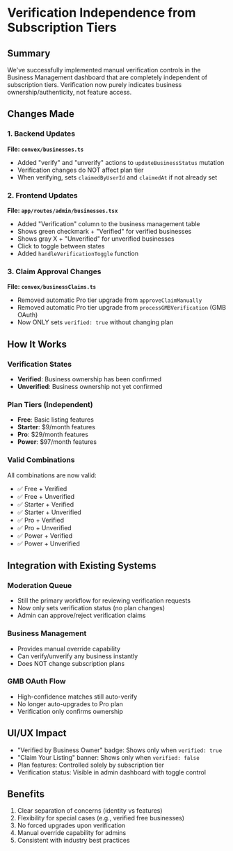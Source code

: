 # Verification Independence from Subscription Tiers

## Summary
We've successfully implemented manual verification controls in the Business Management dashboard that are completely independent of subscription tiers. Verification now purely indicates business ownership/authenticity, not feature access.

## Changes Made

### 1. Backend Updates
**File: `convex/businesses.ts`**
- Added "verify" and "unverify" actions to `updateBusinessStatus` mutation
- Verification changes do NOT affect plan tier
- When verifying, sets `claimedByUserId` and `claimedAt` if not already set

### 2. Frontend Updates  
**File: `app/routes/admin/businesses.tsx`**
- Added "Verification" column to the business management table
- Shows green checkmark + "Verified" for verified businesses
- Shows gray X + "Unverified" for unverified businesses
- Click to toggle between states
- Added `handleVerificationToggle` function

### 3. Claim Approval Changes
**File: `convex/businessClaims.ts`**
- Removed automatic Pro tier upgrade from `approveClaimManually`
- Removed automatic Pro tier upgrade from `processGMBVerification` (GMB OAuth)
- Now ONLY sets `verified: true` without changing plan

## How It Works

### Verification States
- **Verified**: Business ownership has been confirmed
- **Unverified**: Business ownership not yet confirmed

### Plan Tiers (Independent)
- **Free**: Basic listing features
- **Starter**: $9/month features
- **Pro**: $29/month features  
- **Power**: $97/month features

### Valid Combinations
All combinations are now valid:
- ✅ Free + Verified
- ✅ Free + Unverified
- ✅ Starter + Verified
- ✅ Starter + Unverified
- ✅ Pro + Verified
- ✅ Pro + Unverified
- ✅ Power + Verified
- ✅ Power + Unverified

## Integration with Existing Systems

### Moderation Queue
- Still the primary workflow for reviewing verification requests
- Now only sets verification status (no plan changes)
- Admin can approve/reject verification claims

### Business Management
- Provides manual override capability
- Can verify/unverify any business instantly
- Does NOT change subscription plans

### GMB OAuth Flow
- High-confidence matches still auto-verify
- No longer auto-upgrades to Pro plan
- Verification only confirms ownership

## UI/UX Impact
- "Verified by Business Owner" badge: Shows only when `verified: true`
- "Claim Your Listing" banner: Shows only when `verified: false`
- Plan features: Controlled solely by subscription tier
- Verification status: Visible in admin dashboard with toggle control

## Benefits
1. Clear separation of concerns (identity vs features)
2. Flexibility for special cases (e.g., verified free businesses)
3. No forced upgrades upon verification
4. Manual override capability for admins
5. Consistent with industry best practices